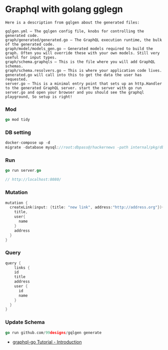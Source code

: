 # Graphql with golang gglegn

```
Here is a description from gqlgen about the generated files:

gqlgen.yml — The gqlgen config file, knobs for controlling the generated code.
graph/generated/generated.go — The GraphQL execution runtime, the bulk of the generated code.
graph/model/models_gen.go — Generated models required to build the graph. Often you will override these with your own models. Still very useful for input types.
graph/schema.graphqls — This is the file where you will add GraphQL schemas.
graph/schema.resolvers.go — This is where your application code lives. generated.go will call into this to get the data the user has requested.
server.go — This is a minimal entry point that sets up an http.Handler to the generated GraphQL server. start the server with go run server.go and open your browser and you should see the graphql playground, So setup is right!
```

### Mod

```go
go mod tidy
```

###  DB setting

```go
docker-compose up -d
migrate -database mysql://root:dbpass@/hackernews -path internal/pkg/db/migrations/mysql up
```

### Run

```go
go run server.go

// http://localhost:8080/
```

###  Mutation

```go
mutation {
  createLink(input: {title: "new link", address:"http://address.org"}){
    title,
    user{
      name
    }
    address
  }
}
```

###  Query

```go
query {
	links {
    id
    title
    address
    user {
      id
      name
    }
  }
}
```

### Update Schema

```go
go run github.com/99designs/gqlgen generate
```

* [graphql-go Tutorial - Introduction](https://www.howtographql.com/graphql-go/0-introduction/)
